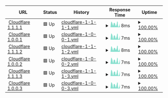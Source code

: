 <!--start: status pages-->
<!-- This summary is generated by Upptime (https://github.com/upptime/upptime) -->
<!-- Do not edit this manually, your changes will be overwritten -->
<!-- prettier-ignore -->
| URL | Status | History | Response Time | Uptime |
| --- | ------ | ------- | ------------- | ------ |
| <img alt="" src="https://icons.duckduckgo.com/ip3/null.ico" height="13"> [Cloudflare 1.1.1.1](1.1.1.1) | 🟩 Up | [cloudflare-1-1-1-1.yml](https://github.com/razinj/status-public/commits/HEAD/history/cloudflare-1-1-1-1.yml) | <details><summary><img alt="Response time graph" src="./graphs/cloudflare-1-1-1-1/response-time-week.png" height="20"> 8ms</summary><br><a href="https://razinj.github.io/status-public/history/cloudflare-1-1-1-1"><img alt="Response time 7" src="https://img.shields.io/endpoint?url=https%3A%2F%2Fraw.githubusercontent.com%2Frazinj%2Fstatus-public%2FHEAD%2Fapi%2Fcloudflare-1-1-1-1%2Fresponse-time.json"></a><br><a href="https://razinj.github.io/status-public/history/cloudflare-1-1-1-1"><img alt="24-hour response time 6" src="https://img.shields.io/endpoint?url=https%3A%2F%2Fraw.githubusercontent.com%2Frazinj%2Fstatus-public%2FHEAD%2Fapi%2Fcloudflare-1-1-1-1%2Fresponse-time-day.json"></a><br><a href="https://razinj.github.io/status-public/history/cloudflare-1-1-1-1"><img alt="7-day response time 8" src="https://img.shields.io/endpoint?url=https%3A%2F%2Fraw.githubusercontent.com%2Frazinj%2Fstatus-public%2FHEAD%2Fapi%2Fcloudflare-1-1-1-1%2Fresponse-time-week.json"></a><br><a href="https://razinj.github.io/status-public/history/cloudflare-1-1-1-1"><img alt="30-day response time 7" src="https://img.shields.io/endpoint?url=https%3A%2F%2Fraw.githubusercontent.com%2Frazinj%2Fstatus-public%2FHEAD%2Fapi%2Fcloudflare-1-1-1-1%2Fresponse-time-month.json"></a><br><a href="https://razinj.github.io/status-public/history/cloudflare-1-1-1-1"><img alt="1-year response time 7" src="https://img.shields.io/endpoint?url=https%3A%2F%2Fraw.githubusercontent.com%2Frazinj%2Fstatus-public%2FHEAD%2Fapi%2Fcloudflare-1-1-1-1%2Fresponse-time-year.json"></a></details> | <details><summary><a href="https://razinj.github.io/status-public/history/cloudflare-1-1-1-1">100.00%</a></summary><a href="https://razinj.github.io/status-public/history/cloudflare-1-1-1-1"><img alt="All-time uptime 100.00%" src="https://img.shields.io/endpoint?url=https%3A%2F%2Fraw.githubusercontent.com%2Frazinj%2Fstatus-public%2FHEAD%2Fapi%2Fcloudflare-1-1-1-1%2Fuptime.json"></a><br><a href="https://razinj.github.io/status-public/history/cloudflare-1-1-1-1"><img alt="24-hour uptime 100.00%" src="https://img.shields.io/endpoint?url=https%3A%2F%2Fraw.githubusercontent.com%2Frazinj%2Fstatus-public%2FHEAD%2Fapi%2Fcloudflare-1-1-1-1%2Fuptime-day.json"></a><br><a href="https://razinj.github.io/status-public/history/cloudflare-1-1-1-1"><img alt="7-day uptime 100.00%" src="https://img.shields.io/endpoint?url=https%3A%2F%2Fraw.githubusercontent.com%2Frazinj%2Fstatus-public%2FHEAD%2Fapi%2Fcloudflare-1-1-1-1%2Fuptime-week.json"></a><br><a href="https://razinj.github.io/status-public/history/cloudflare-1-1-1-1"><img alt="30-day uptime 100.00%" src="https://img.shields.io/endpoint?url=https%3A%2F%2Fraw.githubusercontent.com%2Frazinj%2Fstatus-public%2FHEAD%2Fapi%2Fcloudflare-1-1-1-1%2Fuptime-month.json"></a><br><a href="https://razinj.github.io/status-public/history/cloudflare-1-1-1-1"><img alt="1-year uptime 100.00%" src="https://img.shields.io/endpoint?url=https%3A%2F%2Fraw.githubusercontent.com%2Frazinj%2Fstatus-public%2FHEAD%2Fapi%2Fcloudflare-1-1-1-1%2Fuptime-year.json"></a></details>
| <img alt="" src="https://icons.duckduckgo.com/ip3/null.ico" height="13"> [Cloudflare 1.0.0.1](1.0.0.1) | 🟩 Up | [cloudflare-1-0-0-1.yml](https://github.com/razinj/status-public/commits/HEAD/history/cloudflare-1-0-0-1.yml) | <details><summary><img alt="Response time graph" src="./graphs/cloudflare-1-0-0-1/response-time-week.png" height="20"> 7ms</summary><br><a href="https://razinj.github.io/status-public/history/cloudflare-1-0-0-1"><img alt="Response time 7" src="https://img.shields.io/endpoint?url=https%3A%2F%2Fraw.githubusercontent.com%2Frazinj%2Fstatus-public%2FHEAD%2Fapi%2Fcloudflare-1-0-0-1%2Fresponse-time.json"></a><br><a href="https://razinj.github.io/status-public/history/cloudflare-1-0-0-1"><img alt="24-hour response time 5" src="https://img.shields.io/endpoint?url=https%3A%2F%2Fraw.githubusercontent.com%2Frazinj%2Fstatus-public%2FHEAD%2Fapi%2Fcloudflare-1-0-0-1%2Fresponse-time-day.json"></a><br><a href="https://razinj.github.io/status-public/history/cloudflare-1-0-0-1"><img alt="7-day response time 7" src="https://img.shields.io/endpoint?url=https%3A%2F%2Fraw.githubusercontent.com%2Frazinj%2Fstatus-public%2FHEAD%2Fapi%2Fcloudflare-1-0-0-1%2Fresponse-time-week.json"></a><br><a href="https://razinj.github.io/status-public/history/cloudflare-1-0-0-1"><img alt="30-day response time 7" src="https://img.shields.io/endpoint?url=https%3A%2F%2Fraw.githubusercontent.com%2Frazinj%2Fstatus-public%2FHEAD%2Fapi%2Fcloudflare-1-0-0-1%2Fresponse-time-month.json"></a><br><a href="https://razinj.github.io/status-public/history/cloudflare-1-0-0-1"><img alt="1-year response time 7" src="https://img.shields.io/endpoint?url=https%3A%2F%2Fraw.githubusercontent.com%2Frazinj%2Fstatus-public%2FHEAD%2Fapi%2Fcloudflare-1-0-0-1%2Fresponse-time-year.json"></a></details> | <details><summary><a href="https://razinj.github.io/status-public/history/cloudflare-1-0-0-1">100.00%</a></summary><a href="https://razinj.github.io/status-public/history/cloudflare-1-0-0-1"><img alt="All-time uptime 100.00%" src="https://img.shields.io/endpoint?url=https%3A%2F%2Fraw.githubusercontent.com%2Frazinj%2Fstatus-public%2FHEAD%2Fapi%2Fcloudflare-1-0-0-1%2Fuptime.json"></a><br><a href="https://razinj.github.io/status-public/history/cloudflare-1-0-0-1"><img alt="24-hour uptime 100.00%" src="https://img.shields.io/endpoint?url=https%3A%2F%2Fraw.githubusercontent.com%2Frazinj%2Fstatus-public%2FHEAD%2Fapi%2Fcloudflare-1-0-0-1%2Fuptime-day.json"></a><br><a href="https://razinj.github.io/status-public/history/cloudflare-1-0-0-1"><img alt="7-day uptime 100.00%" src="https://img.shields.io/endpoint?url=https%3A%2F%2Fraw.githubusercontent.com%2Frazinj%2Fstatus-public%2FHEAD%2Fapi%2Fcloudflare-1-0-0-1%2Fuptime-week.json"></a><br><a href="https://razinj.github.io/status-public/history/cloudflare-1-0-0-1"><img alt="30-day uptime 100.00%" src="https://img.shields.io/endpoint?url=https%3A%2F%2Fraw.githubusercontent.com%2Frazinj%2Fstatus-public%2FHEAD%2Fapi%2Fcloudflare-1-0-0-1%2Fuptime-month.json"></a><br><a href="https://razinj.github.io/status-public/history/cloudflare-1-0-0-1"><img alt="1-year uptime 100.00%" src="https://img.shields.io/endpoint?url=https%3A%2F%2Fraw.githubusercontent.com%2Frazinj%2Fstatus-public%2FHEAD%2Fapi%2Fcloudflare-1-0-0-1%2Fuptime-year.json"></a></details>
| <img alt="" src="https://icons.duckduckgo.com/ip3/null.ico" height="13"> [Cloudflare 1.1.1.2](1.1.1.2) | 🟩 Up | [cloudflare-1-1-1-2.yml](https://github.com/razinj/status-public/commits/HEAD/history/cloudflare-1-1-1-2.yml) | <details><summary><img alt="Response time graph" src="./graphs/cloudflare-1-1-1-2/response-time-week.png" height="20"> 8ms</summary><br><a href="https://razinj.github.io/status-public/history/cloudflare-1-1-1-2"><img alt="Response time 8" src="https://img.shields.io/endpoint?url=https%3A%2F%2Fraw.githubusercontent.com%2Frazinj%2Fstatus-public%2FHEAD%2Fapi%2Fcloudflare-1-1-1-2%2Fresponse-time.json"></a><br><a href="https://razinj.github.io/status-public/history/cloudflare-1-1-1-2"><img alt="24-hour response time 6" src="https://img.shields.io/endpoint?url=https%3A%2F%2Fraw.githubusercontent.com%2Frazinj%2Fstatus-public%2FHEAD%2Fapi%2Fcloudflare-1-1-1-2%2Fresponse-time-day.json"></a><br><a href="https://razinj.github.io/status-public/history/cloudflare-1-1-1-2"><img alt="7-day response time 8" src="https://img.shields.io/endpoint?url=https%3A%2F%2Fraw.githubusercontent.com%2Frazinj%2Fstatus-public%2FHEAD%2Fapi%2Fcloudflare-1-1-1-2%2Fresponse-time-week.json"></a><br><a href="https://razinj.github.io/status-public/history/cloudflare-1-1-1-2"><img alt="30-day response time 8" src="https://img.shields.io/endpoint?url=https%3A%2F%2Fraw.githubusercontent.com%2Frazinj%2Fstatus-public%2FHEAD%2Fapi%2Fcloudflare-1-1-1-2%2Fresponse-time-month.json"></a><br><a href="https://razinj.github.io/status-public/history/cloudflare-1-1-1-2"><img alt="1-year response time 8" src="https://img.shields.io/endpoint?url=https%3A%2F%2Fraw.githubusercontent.com%2Frazinj%2Fstatus-public%2FHEAD%2Fapi%2Fcloudflare-1-1-1-2%2Fresponse-time-year.json"></a></details> | <details><summary><a href="https://razinj.github.io/status-public/history/cloudflare-1-1-1-2">100.00%</a></summary><a href="https://razinj.github.io/status-public/history/cloudflare-1-1-1-2"><img alt="All-time uptime 100.00%" src="https://img.shields.io/endpoint?url=https%3A%2F%2Fraw.githubusercontent.com%2Frazinj%2Fstatus-public%2FHEAD%2Fapi%2Fcloudflare-1-1-1-2%2Fuptime.json"></a><br><a href="https://razinj.github.io/status-public/history/cloudflare-1-1-1-2"><img alt="24-hour uptime 100.00%" src="https://img.shields.io/endpoint?url=https%3A%2F%2Fraw.githubusercontent.com%2Frazinj%2Fstatus-public%2FHEAD%2Fapi%2Fcloudflare-1-1-1-2%2Fuptime-day.json"></a><br><a href="https://razinj.github.io/status-public/history/cloudflare-1-1-1-2"><img alt="7-day uptime 100.00%" src="https://img.shields.io/endpoint?url=https%3A%2F%2Fraw.githubusercontent.com%2Frazinj%2Fstatus-public%2FHEAD%2Fapi%2Fcloudflare-1-1-1-2%2Fuptime-week.json"></a><br><a href="https://razinj.github.io/status-public/history/cloudflare-1-1-1-2"><img alt="30-day uptime 100.00%" src="https://img.shields.io/endpoint?url=https%3A%2F%2Fraw.githubusercontent.com%2Frazinj%2Fstatus-public%2FHEAD%2Fapi%2Fcloudflare-1-1-1-2%2Fuptime-month.json"></a><br><a href="https://razinj.github.io/status-public/history/cloudflare-1-1-1-2"><img alt="1-year uptime 100.00%" src="https://img.shields.io/endpoint?url=https%3A%2F%2Fraw.githubusercontent.com%2Frazinj%2Fstatus-public%2FHEAD%2Fapi%2Fcloudflare-1-1-1-2%2Fuptime-year.json"></a></details>
| <img alt="" src="https://icons.duckduckgo.com/ip3/null.ico" height="13"> [Cloudflare 1.0.0.2](1.0.0.2) | 🟩 Up | [cloudflare-1-0-0-2.yml](https://github.com/razinj/status-public/commits/HEAD/history/cloudflare-1-0-0-2.yml) | <details><summary><img alt="Response time graph" src="./graphs/cloudflare-1-0-0-2/response-time-week.png" height="20"> 7ms</summary><br><a href="https://razinj.github.io/status-public/history/cloudflare-1-0-0-2"><img alt="Response time 7" src="https://img.shields.io/endpoint?url=https%3A%2F%2Fraw.githubusercontent.com%2Frazinj%2Fstatus-public%2FHEAD%2Fapi%2Fcloudflare-1-0-0-2%2Fresponse-time.json"></a><br><a href="https://razinj.github.io/status-public/history/cloudflare-1-0-0-2"><img alt="24-hour response time 6" src="https://img.shields.io/endpoint?url=https%3A%2F%2Fraw.githubusercontent.com%2Frazinj%2Fstatus-public%2FHEAD%2Fapi%2Fcloudflare-1-0-0-2%2Fresponse-time-day.json"></a><br><a href="https://razinj.github.io/status-public/history/cloudflare-1-0-0-2"><img alt="7-day response time 7" src="https://img.shields.io/endpoint?url=https%3A%2F%2Fraw.githubusercontent.com%2Frazinj%2Fstatus-public%2FHEAD%2Fapi%2Fcloudflare-1-0-0-2%2Fresponse-time-week.json"></a><br><a href="https://razinj.github.io/status-public/history/cloudflare-1-0-0-2"><img alt="30-day response time 7" src="https://img.shields.io/endpoint?url=https%3A%2F%2Fraw.githubusercontent.com%2Frazinj%2Fstatus-public%2FHEAD%2Fapi%2Fcloudflare-1-0-0-2%2Fresponse-time-month.json"></a><br><a href="https://razinj.github.io/status-public/history/cloudflare-1-0-0-2"><img alt="1-year response time 7" src="https://img.shields.io/endpoint?url=https%3A%2F%2Fraw.githubusercontent.com%2Frazinj%2Fstatus-public%2FHEAD%2Fapi%2Fcloudflare-1-0-0-2%2Fresponse-time-year.json"></a></details> | <details><summary><a href="https://razinj.github.io/status-public/history/cloudflare-1-0-0-2">100.00%</a></summary><a href="https://razinj.github.io/status-public/history/cloudflare-1-0-0-2"><img alt="All-time uptime 100.00%" src="https://img.shields.io/endpoint?url=https%3A%2F%2Fraw.githubusercontent.com%2Frazinj%2Fstatus-public%2FHEAD%2Fapi%2Fcloudflare-1-0-0-2%2Fuptime.json"></a><br><a href="https://razinj.github.io/status-public/history/cloudflare-1-0-0-2"><img alt="24-hour uptime 100.00%" src="https://img.shields.io/endpoint?url=https%3A%2F%2Fraw.githubusercontent.com%2Frazinj%2Fstatus-public%2FHEAD%2Fapi%2Fcloudflare-1-0-0-2%2Fuptime-day.json"></a><br><a href="https://razinj.github.io/status-public/history/cloudflare-1-0-0-2"><img alt="7-day uptime 100.00%" src="https://img.shields.io/endpoint?url=https%3A%2F%2Fraw.githubusercontent.com%2Frazinj%2Fstatus-public%2FHEAD%2Fapi%2Fcloudflare-1-0-0-2%2Fuptime-week.json"></a><br><a href="https://razinj.github.io/status-public/history/cloudflare-1-0-0-2"><img alt="30-day uptime 100.00%" src="https://img.shields.io/endpoint?url=https%3A%2F%2Fraw.githubusercontent.com%2Frazinj%2Fstatus-public%2FHEAD%2Fapi%2Fcloudflare-1-0-0-2%2Fuptime-month.json"></a><br><a href="https://razinj.github.io/status-public/history/cloudflare-1-0-0-2"><img alt="1-year uptime 100.00%" src="https://img.shields.io/endpoint?url=https%3A%2F%2Fraw.githubusercontent.com%2Frazinj%2Fstatus-public%2FHEAD%2Fapi%2Fcloudflare-1-0-0-2%2Fuptime-year.json"></a></details>
| <img alt="" src="https://icons.duckduckgo.com/ip3/null.ico" height="13"> [Cloudflare 1.1.1.3](1.1.1.3) | 🟩 Up | [cloudflare-1-1-1-3.yml](https://github.com/razinj/status-public/commits/HEAD/history/cloudflare-1-1-1-3.yml) | <details><summary><img alt="Response time graph" src="./graphs/cloudflare-1-1-1-3/response-time-week.png" height="20"> 7ms</summary><br><a href="https://razinj.github.io/status-public/history/cloudflare-1-1-1-3"><img alt="Response time 7" src="https://img.shields.io/endpoint?url=https%3A%2F%2Fraw.githubusercontent.com%2Frazinj%2Fstatus-public%2FHEAD%2Fapi%2Fcloudflare-1-1-1-3%2Fresponse-time.json"></a><br><a href="https://razinj.github.io/status-public/history/cloudflare-1-1-1-3"><img alt="24-hour response time 6" src="https://img.shields.io/endpoint?url=https%3A%2F%2Fraw.githubusercontent.com%2Frazinj%2Fstatus-public%2FHEAD%2Fapi%2Fcloudflare-1-1-1-3%2Fresponse-time-day.json"></a><br><a href="https://razinj.github.io/status-public/history/cloudflare-1-1-1-3"><img alt="7-day response time 7" src="https://img.shields.io/endpoint?url=https%3A%2F%2Fraw.githubusercontent.com%2Frazinj%2Fstatus-public%2FHEAD%2Fapi%2Fcloudflare-1-1-1-3%2Fresponse-time-week.json"></a><br><a href="https://razinj.github.io/status-public/history/cloudflare-1-1-1-3"><img alt="30-day response time 7" src="https://img.shields.io/endpoint?url=https%3A%2F%2Fraw.githubusercontent.com%2Frazinj%2Fstatus-public%2FHEAD%2Fapi%2Fcloudflare-1-1-1-3%2Fresponse-time-month.json"></a><br><a href="https://razinj.github.io/status-public/history/cloudflare-1-1-1-3"><img alt="1-year response time 7" src="https://img.shields.io/endpoint?url=https%3A%2F%2Fraw.githubusercontent.com%2Frazinj%2Fstatus-public%2FHEAD%2Fapi%2Fcloudflare-1-1-1-3%2Fresponse-time-year.json"></a></details> | <details><summary><a href="https://razinj.github.io/status-public/history/cloudflare-1-1-1-3">100.00%</a></summary><a href="https://razinj.github.io/status-public/history/cloudflare-1-1-1-3"><img alt="All-time uptime 100.00%" src="https://img.shields.io/endpoint?url=https%3A%2F%2Fraw.githubusercontent.com%2Frazinj%2Fstatus-public%2FHEAD%2Fapi%2Fcloudflare-1-1-1-3%2Fuptime.json"></a><br><a href="https://razinj.github.io/status-public/history/cloudflare-1-1-1-3"><img alt="24-hour uptime 100.00%" src="https://img.shields.io/endpoint?url=https%3A%2F%2Fraw.githubusercontent.com%2Frazinj%2Fstatus-public%2FHEAD%2Fapi%2Fcloudflare-1-1-1-3%2Fuptime-day.json"></a><br><a href="https://razinj.github.io/status-public/history/cloudflare-1-1-1-3"><img alt="7-day uptime 100.00%" src="https://img.shields.io/endpoint?url=https%3A%2F%2Fraw.githubusercontent.com%2Frazinj%2Fstatus-public%2FHEAD%2Fapi%2Fcloudflare-1-1-1-3%2Fuptime-week.json"></a><br><a href="https://razinj.github.io/status-public/history/cloudflare-1-1-1-3"><img alt="30-day uptime 100.00%" src="https://img.shields.io/endpoint?url=https%3A%2F%2Fraw.githubusercontent.com%2Frazinj%2Fstatus-public%2FHEAD%2Fapi%2Fcloudflare-1-1-1-3%2Fuptime-month.json"></a><br><a href="https://razinj.github.io/status-public/history/cloudflare-1-1-1-3"><img alt="1-year uptime 100.00%" src="https://img.shields.io/endpoint?url=https%3A%2F%2Fraw.githubusercontent.com%2Frazinj%2Fstatus-public%2FHEAD%2Fapi%2Fcloudflare-1-1-1-3%2Fuptime-year.json"></a></details>
| <img alt="" src="https://icons.duckduckgo.com/ip3/null.ico" height="13"> [Cloudflare 1.0.0.3](1.0.0.3) | 🟩 Up | [cloudflare-1-0-0-3.yml](https://github.com/razinj/status-public/commits/HEAD/history/cloudflare-1-0-0-3.yml) | <details><summary><img alt="Response time graph" src="./graphs/cloudflare-1-0-0-3/response-time-week.png" height="20"> 7ms</summary><br><a href="https://razinj.github.io/status-public/history/cloudflare-1-0-0-3"><img alt="Response time 7" src="https://img.shields.io/endpoint?url=https%3A%2F%2Fraw.githubusercontent.com%2Frazinj%2Fstatus-public%2FHEAD%2Fapi%2Fcloudflare-1-0-0-3%2Fresponse-time.json"></a><br><a href="https://razinj.github.io/status-public/history/cloudflare-1-0-0-3"><img alt="24-hour response time 5" src="https://img.shields.io/endpoint?url=https%3A%2F%2Fraw.githubusercontent.com%2Frazinj%2Fstatus-public%2FHEAD%2Fapi%2Fcloudflare-1-0-0-3%2Fresponse-time-day.json"></a><br><a href="https://razinj.github.io/status-public/history/cloudflare-1-0-0-3"><img alt="7-day response time 7" src="https://img.shields.io/endpoint?url=https%3A%2F%2Fraw.githubusercontent.com%2Frazinj%2Fstatus-public%2FHEAD%2Fapi%2Fcloudflare-1-0-0-3%2Fresponse-time-week.json"></a><br><a href="https://razinj.github.io/status-public/history/cloudflare-1-0-0-3"><img alt="30-day response time 7" src="https://img.shields.io/endpoint?url=https%3A%2F%2Fraw.githubusercontent.com%2Frazinj%2Fstatus-public%2FHEAD%2Fapi%2Fcloudflare-1-0-0-3%2Fresponse-time-month.json"></a><br><a href="https://razinj.github.io/status-public/history/cloudflare-1-0-0-3"><img alt="1-year response time 7" src="https://img.shields.io/endpoint?url=https%3A%2F%2Fraw.githubusercontent.com%2Frazinj%2Fstatus-public%2FHEAD%2Fapi%2Fcloudflare-1-0-0-3%2Fresponse-time-year.json"></a></details> | <details><summary><a href="https://razinj.github.io/status-public/history/cloudflare-1-0-0-3">100.00%</a></summary><a href="https://razinj.github.io/status-public/history/cloudflare-1-0-0-3"><img alt="All-time uptime 100.00%" src="https://img.shields.io/endpoint?url=https%3A%2F%2Fraw.githubusercontent.com%2Frazinj%2Fstatus-public%2FHEAD%2Fapi%2Fcloudflare-1-0-0-3%2Fuptime.json"></a><br><a href="https://razinj.github.io/status-public/history/cloudflare-1-0-0-3"><img alt="24-hour uptime 100.00%" src="https://img.shields.io/endpoint?url=https%3A%2F%2Fraw.githubusercontent.com%2Frazinj%2Fstatus-public%2FHEAD%2Fapi%2Fcloudflare-1-0-0-3%2Fuptime-day.json"></a><br><a href="https://razinj.github.io/status-public/history/cloudflare-1-0-0-3"><img alt="7-day uptime 100.00%" src="https://img.shields.io/endpoint?url=https%3A%2F%2Fraw.githubusercontent.com%2Frazinj%2Fstatus-public%2FHEAD%2Fapi%2Fcloudflare-1-0-0-3%2Fuptime-week.json"></a><br><a href="https://razinj.github.io/status-public/history/cloudflare-1-0-0-3"><img alt="30-day uptime 100.00%" src="https://img.shields.io/endpoint?url=https%3A%2F%2Fraw.githubusercontent.com%2Frazinj%2Fstatus-public%2FHEAD%2Fapi%2Fcloudflare-1-0-0-3%2Fuptime-month.json"></a><br><a href="https://razinj.github.io/status-public/history/cloudflare-1-0-0-3"><img alt="1-year uptime 100.00%" src="https://img.shields.io/endpoint?url=https%3A%2F%2Fraw.githubusercontent.com%2Frazinj%2Fstatus-public%2FHEAD%2Fapi%2Fcloudflare-1-0-0-3%2Fuptime-year.json"></a></details>

<!--end: status pages-->

